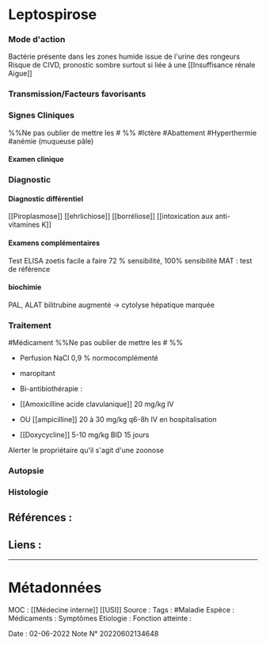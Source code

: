 # Leptospirose
### Mode d'action
Bactérie présente dans les zones humide issue de l'urine des rongeurs
Risque de CIVD, pronostic sombre surtout si liée à une [[Insuffisance rénale Aigue]]
### Transmission/Facteurs favorisants
### Signes Cliniques
%%Ne pas oublier de mettre les # %%
#Ictère 
#Abattement 
#Hyperthermie 
#anémie (muqueuse pâle)

#### Examen clinique
### Diagnostic
#### Diagnostic différentiel
[[Piroplasmose]]
[[ehrlichiose]]
[[borréliose]]
[[intoxication aux anti-vitamines K]]
#### Examens complémentaires
Test ELISA zoetis facile a faire 72 % sensibilité, 100% sensibilité
MAT : test de référence

#### biochimie
PAL, ALAT bilitrubine augmenté -> cytolyse hépatique marquée

### Traitement
#Médicament 
%%Ne pas oublier de mettre les # %% 
- Perfusion NaCl 0,9 % normocomplémenté 
- maropitant
- Bi-antibiothérapie  :
- [[Amoxicilline acide clavulanique]] 20 mg/kg IV
- OU [[ampicilline]] 20 à 30 mg/kg q6-8h IV en hospitalisation

- [[Doxycycline]] 5-10 mg/kg BID 15 jours

Alerter le propriétaire qu'il s'agit d'une zoonose

### Autopsie
### Histologie

## Références :
>
 

## Liens :



***

# Métadonnées
MOC : [[Médecine interne]] [[USI]]
Source :
Tags : #Maladie 
	Espèce :
	Médicaments :
	Symptômes
	Etiologie :
	Fonction atteinte :
	
Date : 02-06-2022
Note N° 20220602134648